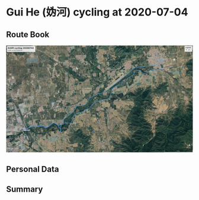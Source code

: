 # Gui He (妫河) cycling at 2020-07-04
## Route Book
![41km_20200704.jpg](41km_20200704.jpg)
## Personal Data
## Summary
